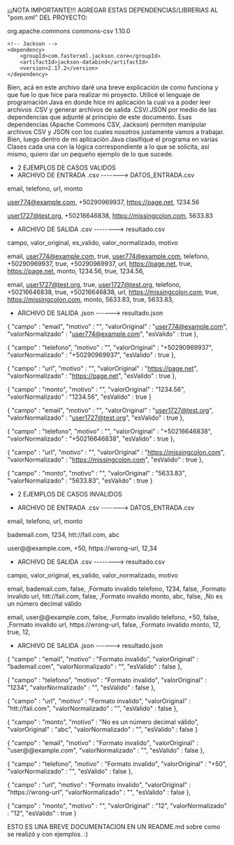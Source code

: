 
¡¡¡NOTA IMPORTANTE!!!
AGREGAR ESTAS DEPENDENCIAS/LIBRERIAS AL "pom.xml" DEL PROYECTO:

 <dependencies>
    <!-- Apache Commons CSV -->
    <dependency>
        <groupId>org.apache.commons</groupId>
        <artifactId>commons-csv</artifactId>
        <version>1.10.0</version>
    </dependency>

    <!-- Jackson -->
    <dependency>
        <groupId>com.fasterxml.jackson.core</groupId>
        <artifactId>jackson-databind</artifactId>
        <version>2.17.2</version>
    </dependency>
</dependencies>

Bien, acá en este archivo daré una breve explicación de como funciona y que fue lo que hice para realizar mi proyecto. Utilicé el lenguaje de programación Java en donde hice mi aplicación
la cual va a poder leer archivos .CSV y generar archivos de salida .CSV/.JSON por medio de las dependencias que adjunté al principio de este documento. Esas dependencias (Apache Commons CSV, Jackson) permiten manipular archivos CSV y JSON con los cuales nosotros justamente vamos a trabajar. Bien, luego dentro de mi aplicación Java clasifiqué el programa en varias Clases cada
una con la lógica correspondiente a lo que se solicita, así mismo, quiero dar un pequeño ejemplo de lo que sucede.

<!--2 EJEMPLOS DE CASOS VALIDOS-->
<!--DATOS DE ENTRADA UN ARCHIVO LLAMADO: DATOS_ENTRADA.csv-->
- 2 EJEMPLOS DE CASOS VALIDOS 
- ARCHIVO DE ENTRADA .csv -------> DATOS_ENTRADA.csv
<!--COLUMNAS DATOS DE ENTRADA-->
email, telefono, url, monto
<!--EJEMPLO 1--> 
user774@example.com, +50290969937, https://page.net, 1234.56
<!--EJEMPLO 2--> 
user1727@test.org, +50216646838, https://missingcolon.com, 5633.83



<!--DATOS DE SALIDA UN ARCHIVO LLAMADO: resultado.csv-->
- ARCHIVO DE SALIDA .csv --------> resultado.csv
<!--COLUMNAS DATOS DE SALIDA-->
campo, valor_original, es_valido, valor_normalizado, motivo
<!--EJEMPLO 1--> 
email, user774@example.com, true, user774@example.com,
telefono, +50290969937, true, +50290969937,
url, https://page.net, true, https://page.net,
monto, 1234.56, true, 1234.56,
<!--EJEMPLO 2--> 
email, user1727@test.org, true, user1727@test.org,
telefono, +50216646838, true, +50216646838,
url, https://missingcolon.com, true, https://missingcolon.com,
monto, 5633.83, true, 5633.83,


<!--DATOS DE SALIDA UN ARCHIVO LLAMADO: resultado.json-->
- ARCHIVO DE SALIDA .json ------> resultado.json
<!--EJEMPLO 1-->
{
  "campo" : "email",
  "motivo" : "",
  "valorOriginal" : "user774@example.com",
  "valorNormalizado" : "user774@example.com",
  "esValido" : true
}, 

{
  "campo" : "telefono",
  "motivo" : "",
  "valorOriginal" : "+50290969937",
  "valorNormalizado" : "+50290969937",
  "esValido" : true
}, 

{
  "campo" : "url",
  "motivo" : "",
  "valorOriginal" : "https://page.net",
  "valorNormalizado" : "https://page.net",
  "esValido" : true
}, 

{
  "campo" : "monto",
  "motivo" : "",
  "valorOriginal" : "1234.56",
  "valorNormalizado" : "1234.56",
  "esValido" : true
}


<!---EJEMPLO 2-->
{
  "campo" : "email",
  "motivo" : "",
  "valorOriginal" : "user1727@test.org",
  "valorNormalizado" : "user1727@test.org",
  "esValido" : true
}, 

{
  "campo" : "telefono",
  "motivo" : "",
  "valorOriginal" : "+50216646838",
  "valorNormalizado" : "+50216646838",
  "esValido" : true
}, 

{
  "campo" : "url",
  "motivo" : "",
  "valorOriginal" : "https://missingcolon.com",
  "valorNormalizado" : "https://missingcolon.com",
  "esValido" : true
}, 

{
  "campo" : "monto",
  "motivo" : "",
  "valorOriginal" : "5633.83",
  "valorNormalizado" : "5633.83",
  "esValido" : true
}




- 2 EJEMPLOS DE CASOS INVALIDOS
<!--DATOS DE ENTRADA UN ARCHIVO LLAMADO: DATOS_ENTRADA.csv-->
- ARCHIVO DE ENTRADA .csv -------> DATOS_ENTRADA.csv
<!--COLUMNAS DATOS DE ENTRADA-->
email, telefono, url, monto
<!--EJEMPLO 1--> 
bademail.com, 1234, htt://fail.com, abc
<!--EJEMPLO 2--> 
user@@example.com, +50, https://wrong-url, 12,34


<!--DATOS DE SALIDA UN ARCHIVO LLAMADO: resultado.csv-->
- ARCHIVO DE SALIDA .csv --------> resultado.csv
<!--COLUMNAS DATOS DE SALIDA-->
campo, valor_original, es_valido, valor_normalizado, motivo
<!--EJEMPLO 1--> 
email, bademail.com, false, ,Formato invalido
telefono, 1234, false, ,Formato invalido
url, htt://fail.com, false, ,Formato invalido
monto, abc, false, ,No es un número decimal válido
<!--EJEMPLO 2--> 
email, user@@example.com, false, ,Formato invalido
telefono, +50, false, ,Formato invalido
url, https://wrong-url, false, ,Formato invalido
monto, 12, true, 12,


- ARCHIVO DE SALIDA .json ------> resultado.json
<!--DATOS DE SALIDA UN ARCHIVO LLAMADO: resultado.json-->
<!--EJEMPLO 1-->
{
  "campo" : "email",
  "motivo" : "Formato invalido",
  "valorOriginal" : "bademail.com",
  "valorNormalizado" : "",
  "esValido" : false
},

{
  "campo" : "telefono",
  "motivo" : "Formato invalido",
  "valorOriginal" : "1234",
  "valorNormalizado" : "",
  "esValido" : false
}, 

{
  "campo" : "url",
  "motivo" : "Formato invalido",
  "valorOriginal" : "htt://fail.com",
  "valorNormalizado" : "",
  "esValido" : false
}, 

{
  "campo" : "monto",
  "motivo" : "No es un número decimal válido",
  "valorOriginal" : "abc",
  "valorNormalizado" : "",
  "esValido" : false
}



<!---EJEMPLO 2-->
{
  "campo" : "email",
  "motivo" : "Formato invalido",
  "valorOriginal" : "user@@example.com",
  "valorNormalizado" : "",
  "esValido" : false
}, 

{
  "campo" : "telefono",
  "motivo" : "Formato invalido",
  "valorOriginal" : "+50",
  "valorNormalizado" : "",
  "esValido" : false
}, 

{
  "campo" : "url",
  "motivo" : "Formato invalido",
  "valorOriginal" : "https://wrong-url",
  "valorNormalizado" : "",
  "esValido" : false
}, 

{
  "campo" : "monto",
  "motivo" : "",
  "valorOriginal" : "12",
  "valorNormalizado" : "12",
  "esValido" : true
}

ESTO ES UNA BREVE DOCUMENTACION EN UN README.md sobre como se realizó y con ejemplos. :)


    
